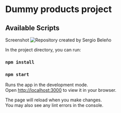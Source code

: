 # Dummy products project
## Available Scripts

Screenshot
<img src="https://raw.githubusercontent.com/serbeldiaz/dummyproducts/master/screenshot.png" alt='Repository created by Sergio Beleño'/>

In the project directory, you can run:

### `npm install`
### `npm start`

Runs the app in the development mode.\
Open [http://localhost:3000](http://localhost:3000) to view it in your browser.

The page will reload when you make changes.\
You may also see any lint errors in the console.
